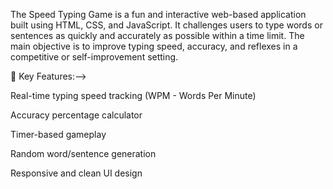 The Speed Typing Game is a fun and interactive web-based application built using HTML, CSS, and JavaScript. It challenges users to type words or sentences as quickly and accurately as possible within a time limit. The main objective is to improve typing speed, accuracy, and reflexes in a competitive or self-improvement setting.

🔑 Key Features:-->

Real-time typing speed tracking (WPM - Words Per Minute)

Accuracy percentage calculator

Timer-based gameplay

Random word/sentence generation

Responsive and clean UI design
